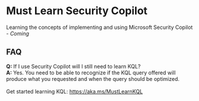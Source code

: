# Must Learn Security Copilot<br>

Learning the concepts of implementing and using Microsoft Security Copilot - *Coming*

## FAQ<br>

<b>Q:</b> If I use Security Copilot will I still need to learn KQL?<br>
<b>A:</b> Yes. You need to be able to recognize if the KQL query offered will produce what you requested and when the query should be optimized.
<br><br>
Get started learning KQL: https://aka.ms/MustLearnKQL
